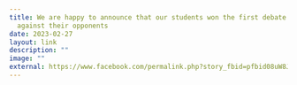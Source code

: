 ```yaml
---
title: We are happy to announce that our students won the first debate round
  against their opponents
date: 2023-02-27
layout: link
description: ""
image: ""
external: https://www.facebook.com/permalink.php?story_fbid=pfbid08uW8JFBME8ZwNrujQKdnanjBbfguKB7n5iHXf5NG67y3xvuH8o4Z2ktoyoVhtw1ql&id=100063501596910&__cft__[0]=AZUTLQIfAsHBAsh6Kgpaxl0j9YbUpTS3kJum576fsoSo4okAK5EwozYzSrdh7i2eOC5Kwnk0fBYpGZB0VkKU5Q6oX4UZ18z8W3j5TeXkkcGRZiGmV_DQmV1cEIRWjA2TYPOGI5Xn-i9YAdRi06F6niV85Usb43iI6xvV1PwNMmGYwaxPaoGHcN6QPjkrtcOZDCCtFLoc4buHKjOLYSsGeYLc&__tn__=%2CO%2CP-R
---
```

